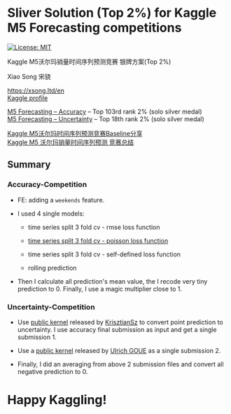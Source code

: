 # Sliver Solution (Top 2%) for Kaggle M5 Forecasting competitions

[![License: MIT](https://img.shields.io/badge/License-MIT-purple.svg)](https://opensource.org/licenses/MIT)

Kaggle M5沃尔玛销量时间序列预测竞赛 银牌方案(Top 2%) 

Xiao Song 宋骁

<https://xsong.ltd/en>     
[Kaggle profile](https://www.kaggle.com/rikdifos/)


[M5 Forecasting – Accuracy](https://www.kaggle.com/c/m5-forecasting-accuracy) – Top 103rd rank 2% (solo silver medal)   
[M5 Forecasting – Uncertainty](https://www.kaggle.com/c/m5-forecasting-uncertainty) – Top 18th rank 2% (solo silver medal)  


[Kaggle M5沃尔玛时间序列预测竞赛Baseline分享](https://mp.weixin.qq.com/s/E9vJwE5Vpa-TFrjeLyBT_A)   
[Kaggle M5 沃尔玛销量时间序列预测 竞赛总结](https://mp.weixin.qq.com/s/3JHWeYbh2uhqjw7IJoeOiQ)

## Summary

### Accuracy-Competition

+ FE: adding a `weekends` feature.

+ I used 4 single models:
    
    + time series split 3 fold cv - rmse loss function
    
    + [time series split 3 fold cv - poisson loss function](https://www.kaggle.com/rikdifos/timeseriessplit-cv-poisson)
    
    + time series split 3 fold cv - self-defined loss function
    
    + rolling prediction

+ Then I calculate all prediction's mean value, the I recode very tiny prediction to 0. Finally, I use a magic multiplier close to 1.

### Uncertainty-Competition

+ Use [public kernel](https://www.kaggle.com/szmnkrisz97/point-to-uncertainty-different-ranges-per-level) released by [KrisztianSz](https://www.kaggle.com/szmnkrisz97) to convert point prediction to uncertainty. I use accuracy final submission as input and get a single submission 1.

+ Use a [public kernel](https://www.kaggle.com/ulrich07/quantile-regression-with-keras) released by [Ulrich GOUE](https://www.kaggle.com/ulrich07) as a single submission 2.

+ Finally, I did an averaging from above 2 submission files and convert all negative prediction to 0.

# Happy Kaggling!










